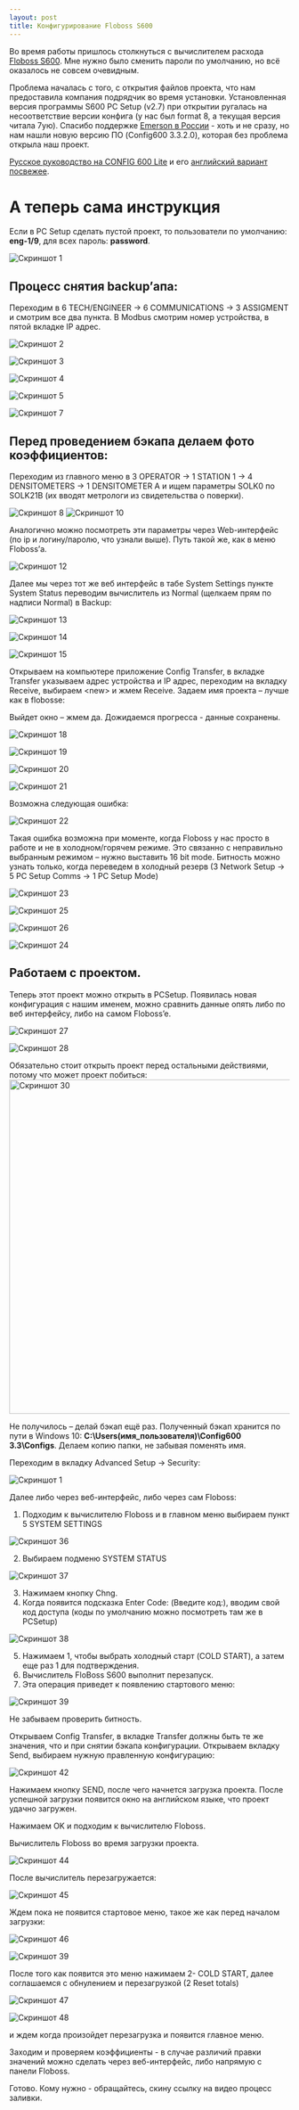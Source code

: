 ```yaml
---
layout: post
title: Конфигурирование Floboss S600
---
```


Во время работы пришлось столкнуться с вычислителем расхода [Floboss S600](https://www.emerson.com/documents/automation/s600-instruction-manual-en-132470.pdf). Мне нужно было сменить пароли по умолчанию, но всё оказалось не совсем очевидным.

Проблема началась с того, с открытия файлов проекта, что нам предоставила компания подрядчик во время установки. Установленная версия программы S600 PC Setup (v2.7) при открытии ругалась на несоответствие версии конфига (у нас был format 8, а текущая версия читала 7ую). Спасибо поддержке [Emerson в России](https://www.emerson.com/ru-ru/automation/home/contacts) - хоть и не сразу, но нам нашли новую версию ПО (Config600 3.3.2.0), которая без проблема открыла наш проект.

[Русское руководство на CONFIG 600 Lite](https://www.emerson.com/documents/automation/руководство-по-эксплуатации-программное-обеспечение-config-600-lite-metran-ru-ru-61094.pdf) и его [английский вариант посвежее](https://www.emerson.com/documents/automation/config-600-configuration-software-user-manual-en-132292.pdf).

# А теперь сама инструкция

Если в PC Setup сделать пустой проект, то пользователи по умолчанию: **eng-1/9**, для всех пароль: **password**.

![Скриншот 1](/assets/images/configs600/image1.png "Скриншот 1")

## Процесс снятия backup’апа:

Переходим в 6 TECH/ENGINEER -> 6 COMMUNICATIONS -> 3 ASSIGMENT и смотрим все два пункта. В Modbus смотрим номер устройства, в пятой вкладке IP адрес. 

![Скриншот 2](/assets/images/configs600/image2.jpeg "Скриншот 2")

![Скриншот 3](/assets/images/configs600/image3.jpeg "Скриншот 3")

![Скриншот 4](/assets/images/configs600/image4.jpeg "Скриншот 4")

![Скриншот 5](/assets/images/configs600/image5.jpeg "Скриншот 5")

![Скриншот 7](/assets/images/configs600/image7.jpeg "Скриншот 7")

## Перед проведением бэкапа делаем фото коэффициентов:
Переходим из главного меню в 3 OPERATOR -> 1 STATION 1 -> 4 DENSITOMETERS -> 1 DENSITOMETER A и ищем параметры SOLK0 по SOLK21B (их вводят метрологи из свидетельства о поверки).

![Скриншот 8](/assets/images/configs600/image8.jpeg "Скриншот 8")
![Скриншот 10](/assets/images/configs600/image10.jpeg "Скриншот 10")

Аналогично можно посмотреть эти параметры через Web-интерфейс (по ip и логину/паролю, что узнали выше). Путь такой же, как в меню Floboss’а.

![Скриншот 12](/assets/images/configs600/image12.png "Скриншот 12")

Далее мы через тот же веб интерфейс в табе System Settings пункте System Status переводим вычислитель из Normal (щелкаем прям по надписи Normal) в Backup:

![Скриншот 13](/assets/images/configs600/image13.png "Скриншот 13")

![Скриншот 14](/assets/images/configs600/image14.png "Скриншот 14")

![Скриншот 15](/assets/images/configs600/image15.png "Скриншот 15")

Открываем на компьютере приложение Config Transfer, в вкладке Transfer указываем адрес устройства и IP адрес, переходим на вкладку Receive, выбираем \<new\> и жмем Receive. Задаем имя проекта – лучше как в flobosse:

Выйдет окно – жмем да. Дожидаемся прогресса - данные сохранены. 

![Скриншот 18](/assets/images/configs600/image18.png "Скриншот 18")

![Скриншот 19](/assets/images/configs600/image19.png "Скриншот 19")

![Скриншот 20](/assets/images/configs600/image20.png "Скриншот 20")

![Скриншот 21](/assets/images/configs600/image21.png "Скриншот 21")

Возможна следующая ошибка:

![Скриншот 22](/assets/images/configs600/image22.jpeg "Скриншот 22")
 
Такая ошибка возможна при моменте, когда Floboss у нас просто в работе и не в холодном/горячем режиме. Это связанно с неправильно выбранным режимом – нужно выставить 16 bit mode. Битность можно узнать только, когда переведем в холодный резерв (3 Network Setup -> 5 PC Setup Comms -> 1 PC Setup Mode)

![Скриншот 23](/assets/images/configs600/image23.png "Скриншот 23")

![Скриншот 25](/assets/images/configs600/image25.jpeg "Скриншот 25")

![Скриншот 26](/assets/images/configs600/image26.jpeg "Скриншот 26")

![Скриншот 24](/assets/images/configs600/image24.jpeg "Скриншот 24")

## Работаем с проектом.

Теперь этот проект можно открыть в PCSetup. Появилась новая конфигурация с нашим именем, можно сравнить данные опять либо по веб интерфейсу, либо на самом Floboss’e.

![Скриншот 27](/assets/images/configs600/image27.png "Скриншот 27")

![Скриншот 28](/assets/images/configs600/image28.png "Скриншот 28")

Обязательно стоит открыть проект перед остальными действиями, потому что может проект побиться:
<img src="/assets/images/configs600/image30.jpeg" alt="Скриншот 30" width="600"/>
 
Не получилось – делай бэкап ещё раз. Полученный бэкап хранится по пути в Windows 10: __C:\Users\(имя_пользователя)\Config600 3.3\Configs__. Делаем копию папки, не забывая поменять имя.

Переходим в вкладку Advanced Setup -> Security:

![Скриншот 1](/assets/images/configs600/image1.png "Скриншот 1")

Далее либо через веб-интерфейс, либо через сам Floboss:
1. Подходим к вычислителю Floboss и в главном меню выбираем пункт 5 SYSTEM SETTINGS 

![Скриншот 36](/assets/images/configs600/image36.png "Скриншот 36")

2. Выбираем подменю SYSTEM STATUS 

![Скриншот 37](/assets/images/configs600/image37.png "Скриншот 37")

3. Нажимаем кнопку Chng.
4. Когда появится подсказка Enter Code: (Введите код:), вводим свой код доступа (коды по умолчанию можно посмотреть там же в PCSetup)

![Скриншот 38](/assets/images/configs600/image38.png "Скриншот 38")

5. Нажимаем 1, чтобы выбрать холодный старт (COLD START), а затем еще раз 1 для подтверждения.
6. Вычислитель FloBoss S600 выполнит перезапуск.
7. Эта операция приведет к появлению стартового меню:

![Скриншот 39](/assets/images/configs600/image39.jpeg "Скриншот 39")

Не забываем проверить битность.

Открываем Config Transfer, в вкладке Transfer должны быть те же значения, что и при снятии бэкапа конфигурации.
Открываем вкладку Send, выбираем нужную правленную конфигурацию:

![Скриншот 42](/assets/images/configs600/image42.png "Скриншот 42")

Нажимаем кнопку SEND, после чего начнется загрузка проекта. После успешной загрузки появится окно на английском языке, что проект удачно загружен. 

Нажимаем OK и подходим к вычислителю Floboss. 

Вычислитель Floboss во время загрузки проекта. 

![Скриншот 44](/assets/images/configs600/image44.jpeg "Скриншот 44")

После вычислитель перезагружается:

![Скриншот 45](/assets/images/configs600/image45.jpeg "Скриншот 45")

Ждем пока не появится стартовое меню, такое же как перед началом загрузки:

![Скриншот 46](/assets/images/configs600/image46.jpeg "Скриншот 46")

![Скриншот 39](/assets/images/configs600/image39.jpeg "Скриншот 39")

После того как появится это меню нажимаем 2- COLD START, далее соглашаемся с обнулением и перезагрузкой (2 Reset totals) 

![Скриншот 47](/assets/images/configs600/image47.jpeg "Скриншот 47")

![Скриншот 48](/assets/images/configs600/image48.jpeg "Скриншот 48")

и ждем когда произойдет перезагрузка и появится главное меню.

Заходим и проверяем коэффициенты - в случае различий правки значений можно сделать через веб-интерфейс, либо напрямую с панели Floboss.

Готово. Кому нужно - обращайтесь, скину ссылку на видео процесс заливки.